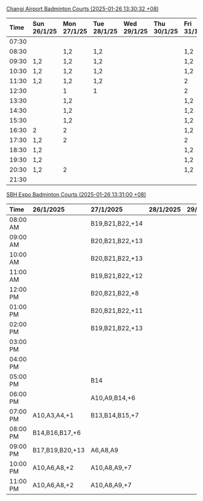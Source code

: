 [Changi Airport Badminton Courts (2025-01-26 13:30:32 +08)](https://www.carc.org.sg/FacilityBooking.aspx)

| Time   | Sun 26/1/25   | Mon 27/1/25   | Tue 28/1/25   | Wed 29/1/25   | Thu 30/1/25   | Fri 31/1/25   | Sat 1/2/25   |
|:-------|:--------------|:--------------|:--------------|:--------------|:--------------|:--------------|:-------------|
| 07:30  |               |               |               |               |               |               |              |
| 08:30  |               | 1,2           | 1,2           |               |               | 1,2           |              |
| 09:30  | 1,2           | 1,2           | 1,2           |               |               | 1,2           | 1            |
| 10:30  | 1,2           | 1,2           | 1,2           |               |               | 1,2           |              |
| 11:30  | 1,2           | 1,2           | 1,2           |               |               | 2             |              |
| 12:30  |               | 1             | 1             |               |               | 2             | 1            |
| 13:30  |               | 1,2           |               |               |               | 1,2           | 1,2          |
| 14:30  |               | 1,2           |               |               |               | 1,2           | 1,2          |
| 15:30  |               | 1,2           |               |               |               | 1,2           | 1,2          |
| 16:30  | 2             | 2             |               |               |               | 1,2           | 1,2          |
| 17:30  | 1,2           | 2             |               |               |               | 2             | 1,2          |
| 18:30  | 1,2           |               |               |               |               | 1,2           | 1,2          |
| 19:30  | 1,2           |               |               |               |               | 1,2           | 1,2          |
| 20:30  | 1,2           | 2             |               |               |               | 1,2           | 1,2          |
| 21:30  |               |               |               |               |               |               |              |

[SBH Expo Badminton Courts (2025-01-26 13:31:00 +08)](https://singaporebadmintonhall.getomnify.com/widgets/O3MRKGBH359GA55KHMG1RD)

| Time     | 26/1/2025       | 27/1/2025       | 28/1/2025   | 29/1/2025   | 30/1/2025       | 31/1/2025       | 1/2/2025        |
|:---------|:----------------|:----------------|:------------|:------------|:----------------|:----------------|:----------------|
| 08:00 AM |                 | B19,B21,B22,+14 |             |             |                 | B19,B21,B22,+15 | B20,B21,B22,+8  |
| 09:00 AM |                 | B20,B21,B22,+13 |             |             |                 | B19,B21,B22,+15 | B20,B21         |
| 10:00 AM |                 | B20,B21,B22,+13 |             |             |                 | B19,B20,B21,+15 | B20,B21         |
| 11:00 AM |                 | B19,B21,B22,+12 |             |             |                 | B17,B20,B21,+14 | B20             |
| 12:00 PM |                 | B20,B21,B22,+8  |             |             |                 | B19,B21,B22,+19 | B14,B19,B20,+11 |
| 01:00 PM |                 | B20,B21,B22,+11 |             |             |                 | B19,B21,B22,+19 | B18,B19,B22,+10 |
| 02:00 PM |                 | B19,B21,B22,+13 |             |             |                 | B19,B21,B22,+17 | B17,B19,B22,+7  |
| 03:00 PM |                 |                 |             |             |                 | B19,B20,B21,+12 | B19,B20,B22,+2  |
| 04:00 PM |                 |                 |             |             | B13,B15,B21,+5  | A10,A9,B11,+6   | B15,B17,B20,+5  |
| 05:00 PM |                 | B14             |             |             | B14,B15,B21,+5  | A6,A7,A8,+3     | A1,A10,B20      |
| 06:00 PM |                 | A10,A9,B14,+6   |             |             | B20,B21,B22,+10 | A7,B21,B22,+2   | B18,B20,B21,+2  |
| 07:00 PM | A10,A3,A4,+1    | B13,B14,B15,+7  |             |             | B19,B21,B22,+14 | A1,B21,B22      | B19,B20,B21,+5  |
| 08:00 PM | B14,B16,B17,+6  |                 |             |             | B17,B18,B22,+10 | B19,B21,B22,+12 | B14,B15,B16,+7  |
| 09:00 PM | B17,B19,B20,+13 | A6,A8,A9        |             |             | B17,B18,B22,+12 | B20,B21,B22,+11 | B15,B16,B22,+8  |
| 10:00 PM | A10,A6,A8,+2    | A10,A8,A9,+7    |             |             |                 | B20,B21,B22,+17 | B20,B21,B22,+18 |
| 11:00 PM | A10,A6,A8,+2    | A10,A8,A9,+7    |             |             |                 | B20,B21,B22,+18 | B20,B21,B22,+18 |
